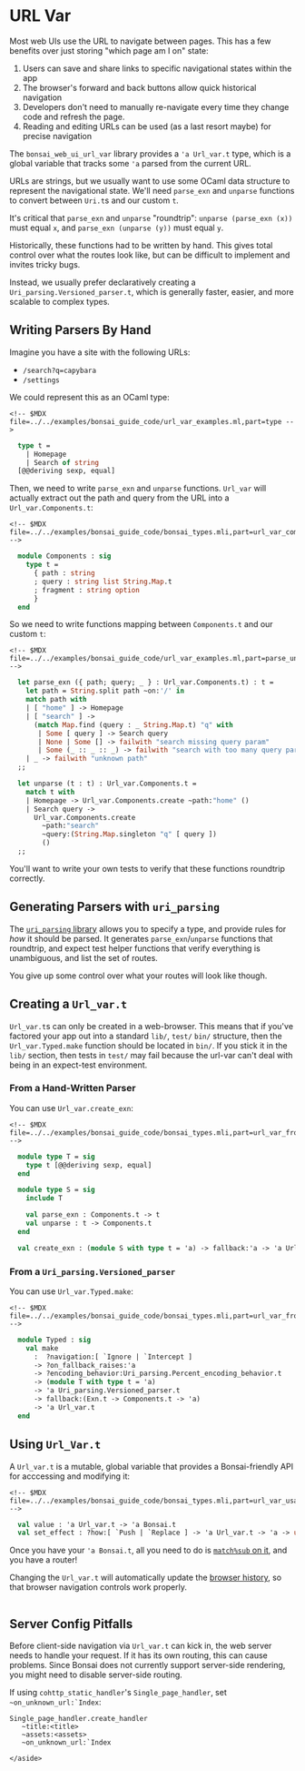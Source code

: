 # URL Var

Most web UIs use the URL to navigate between pages. This has a few
benefits over just storing "which page am I on" state:

1.  Users can save and share links to specific navigational states
    within the app
2.  The browser's forward and back buttons allow quick historical
    navigation
3.  Developers don't need to manually re-navigate every time they change
    code and refresh the page.
4.  Reading and editing URLs can be used (as a last resort maybe) for
    precise navigation

The `bonsai_web_ui_url_var` library provides a `'a Url_var.t` type,
which is a global variable that tracks some `'a` parsed from the current
URL.

URLs are strings, but we usually want to use some OCaml data structure
to represent the navigational state. We'll need `parse_exn` and
`unparse` functions to convert between `Uri.t`s and our custom `t`.

It's critical that `parse_exn` and `unparse` "roundtrip":
`unparse (parse_exn (x))` must equal `x`, and `parse_exn (unparse (y))`
must equal `y`.

Historically, these functions had to be written by hand. This gives
total control over what the routes look like, but can be difficult to
implement and invites tricky bugs.

Instead, we usually prefer declaratively creating a
`Uri_parsing.Versioned_parser.t`, which is generally faster, easier, and
more scalable to complex types.

## Writing Parsers By Hand

Imagine you have a site with the following URLs:

-   `/search?q=capybara`
-   `/settings`

We could represent this as an OCaml type:

```{=html}
<!-- $MDX file=../../examples/bonsai_guide_code/url_var_examples.ml,part=type -->
```
``` ocaml
  type t =
    | Homepage
    | Search of string
  [@@deriving sexp, equal]
```

Then, we need to write `parse_exn` and `unparse` functions. `Url_var`
will actually extract out the path and query from the URL into a
`Url_var.Components.t`:

```{=html}
<!-- $MDX file=../../examples/bonsai_guide_code/bonsai_types.mli,part=url_var_components -->
```
``` ocaml
  module Components : sig
    type t =
      { path : string
      ; query : string list String.Map.t
      ; fragment : string option
      }
  end
```

So we need to write functions mapping between `Components.t` and our
custom `t`:

```{=html}
<!-- $MDX file=../../examples/bonsai_guide_code/url_var_examples.ml,part=parse_unparse -->
```
``` ocaml
  let parse_exn ({ path; query; _ } : Url_var.Components.t) : t =
    let path = String.split path ~on:'/' in
    match path with
    | [ "home" ] -> Homepage
    | [ "search" ] ->
      (match Map.find (query : _ String.Map.t) "q" with
       | Some [ query ] -> Search query
       | None | Some [] -> failwith "search missing query param"
       | Some (_ :: _ :: _) -> failwith "search with too many query params")
    | _ -> failwith "unknown path"
  ;;

  let unparse (t : t) : Url_var.Components.t =
    match t with
    | Homepage -> Url_var.Components.create ~path:"home" ()
    | Search query ->
      Url_var.Components.create
        ~path:"search"
        ~query:(String.Map.singleton "q" [ query ])
        ()
  ;;
```

You'll want to write your own tests to verify that these functions
roundtrip correctly.

## Generating Parsers with `uri_parsing`

The [`uri_parsing` library](./uri_parsing.md) allows you to specify a
type, and provide rules for *how* it should be parsed. It generates
`parse_exn`/`unparse` functions that roundtrip, and expect test helper
functions that verify everything is unambiguous, and list the set of
routes.

You give up some control over what your routes will look like though.

## Creating a `Url_var.t`

`Url_var.t`s can only be created in a web-browser. This means that if
you've factored your app out into a standard `lib/`, `test/` `bin/`
structure, then the `Url_var.Typed.make` function should be located in
`bin/`. If you stick it in the `lib/` section, then tests in `test/` may
fail because the url-var can't deal with being in an expect-test
environment.

### From a Hand-Written Parser

You can use `Url_var.create_exn`:

```{=html}
<!-- $MDX file=../../examples/bonsai_guide_code/bonsai_types.mli,part=url_var_from_handwritten -->
```
``` ocaml
  module type T = sig
    type t [@@deriving sexp, equal]
  end

  module type S = sig
    include T

    val parse_exn : Components.t -> t
    val unparse : t -> Components.t
  end

  val create_exn : (module S with type t = 'a) -> fallback:'a -> 'a Url_var.t
```

### From a `Uri_parsing.Versioned_parser`

You can use `Url_var.Typed.make`:

```{=html}
<!-- $MDX file=../../examples/bonsai_guide_code/bonsai_types.mli,part=url_var_from_uri_parsing -->
```
``` ocaml
  module Typed : sig
    val make
      :  ?navigation:[ `Ignore | `Intercept ]
      -> ?on_fallback_raises:'a
      -> ?encoding_behavior:Uri_parsing.Percent_encoding_behavior.t
      -> (module T with type t = 'a)
      -> 'a Uri_parsing.Versioned_parser.t
      -> fallback:(Exn.t -> Components.t -> 'a)
      -> 'a Url_var.t
  end
```

## Using `Url_Var.t`

A `Url_var.t` is a mutable, global variable that provides a
Bonsai-friendly API for acccessing and modifying it:

```{=html}
<!-- $MDX file=../../examples/bonsai_guide_code/bonsai_types.mli,part=url_var_usage_api -->
```
``` ocaml
  val value : 'a Url_var.t -> 'a Bonsai.t
  val set_effect : ?how:[ `Push | `Replace ] -> 'a Url_var.t -> 'a -> unit Effect.t
```

Once you have your `'a Bonsai.t`, all you need to do is [`match%sub` on
it](../guide/05-control_flow.md), and you have a router!

Changing the `Url_var.t` will automatically update the [browser
history](https://developer.mozilla.org/en-US/docs/Web/API/History_API),
so that browser navigation controls work properly.

```{=html}
```
## Server Config Pitfalls

Before client-side navigation via `Url_var.t` can kick in, the web
server needs to handle your request. If it has its own routing, this can
cause problems. Since Bonsai does not currently support server-side
rendering, you might need to disable server-side routing.

If using `cohttp_static_handler`'s `Single_page_handler`, set
`` ~on_unknown_url:`Index ``:

    Single_page_handler.create_handler
       ~title:<title>
       ~assets:<assets>
       ~on_unknown_url:`Index

```{=html}
</aside>
```
